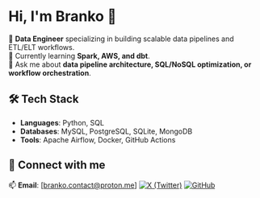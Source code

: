 # Hi, I'm Branko 👋

🔭 **Data Engineer** specializing in building scalable data pipelines and ETL/ELT workflows.  
🌱 Currently learning **Spark, AWS, and dbt**.  
💬 Ask me about **data pipeline architecture, SQL/NoSQL optimization, or workflow orchestration**.

## 🛠️ Tech Stack
- **Languages**: Python, SQL  
- **Databases**: MySQL, PostgreSQL, SQLite, MongoDB 
- **Tools**: Apache Airflow, Docker, GitHub Actions  

## 🔗 Connect with me
📫 **Email**: [branko.contact@proton.me] [![X (Twitter)](https://img.shields.io/badge/X-000000?style=for-the-badge&logo=x&logoColor=white)](https://x.com/BrankoData)  [![GitHub](https://img.shields.io/badge/GitHub-181717?style=flat&logo=github&logoColor=white)](https://github.com/brankowss)
